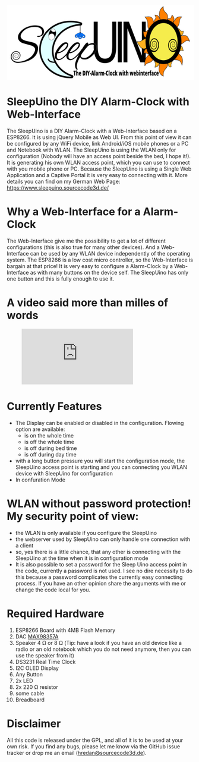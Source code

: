 ![SleepUino DIY Alarm-Clock with webinterface](/SleepUino/data/Logo_en.png)
# SleepUino the DIY Alarm-Clock with Web-Interface
The SleepUino is a DIY Alarm-Clock with a Web-Interface based on a ESP8266. It is using jQuery Mobile as Web UI. From this point of view it can be configured by any WiFi device, link Android/iOS mobile phones or a PC and Notebook with WLAN. The SleepUino is using the WLAN only for configuration (Nobody will have an access point beside the bed, I hope it!). It is generating his own WLAN access point, which you can use to connect with you mobile phone or PC. Because the SleepUino is using a Single Web Application and a Captive Portal it is very easy to connecting with it. More details you can find on my German Web Page: https://www.sleepuino.sourcecode3d.de/

# Why a Web-Interface for a Alarm-Clock
The Web-Interface give me the possibility to get a lot of different configurations (this is also true for many other devices). And a Web-Interface can be used by any WLAN device independently of the operating system. The ESP8266 is a low cost micro controller, so the Web-Interface is bargain at that price! It is very easy to configure a Alarm-Clock by a Web-Interface as with many buttons on the device self. The SleepUino has only one button and this is fully enough to use it.

# A video said more than milles of words

<figure class="video_container">
  <iframe src="https://www.youtube.com/embed/enMumwvLAug" frameborder="0" allowfullscreen="true"> </iframe>
</figure>

# Currently Features
- The Display can be enabled or disabled in the configuration. Flowing option are available:
  - is on the whole time
  - is off the whole time
  - is off during bed time
  - is off during day time
- with a long button pressure you will start the configuration mode, the SleepUino access point is starting and you can connecting you WLAN device with SleepUino for configuration
- In confuration Mode

# WLAN without password protection! My security point of view:
* the WLAN is only available if you configure the SleepUino
* the webserver used by SleepUino can only handle one connection with a client
* so, yes there is a little chance, that any other is connecting with the SleepUino at the time when it is in configuration mode
* It is also possible to set a password for the Sleep Uino access point in the code, currently a password is not used. I see no dire necessity to do this because a password complicates the currently easy connecting process. If you have an other opinion share the arguments with me or change the code local for you.

# Required Hardware
1. ESP8266 Board with 4MB Flash Memory
2. DAC [MAX98357A](https://www.adafruit.com/product/3006)
3. Speaker 4 Ω or 8 Ω (Tip: have a look if you have an old device like a radio or an old notebook which you do not need anymore, then you can use the speaker from it)
4. DS3231 Real Time Clock
5. I2C OLED Display
6. Any Button
7. 2x LED
8. 2x 220 Ω resistor
9. some cable
10. Breadboard

# Disclaimer
All this code is released under the GPL, and all of it is to be used at your own risk. If you find any bugs, please let me know via the GitHub issue tracker or drop me an email ([hredan@sourcecode3d.de](mailto:hredan@sourcecode3d.de)).


